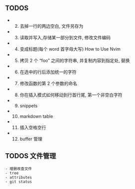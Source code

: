 ## TODOS

- 2. 去掉一行的两边空白, 文件另存为
- 3. 读取并写入,存储某一部分到文件, 修改文件编码
- 4. 变成标题(每个 word 首字母大写) How to Use Nvim
- 5. 拷贝 2 个 “foo” 之间的字符串, 并复制内容到指定处, 替换
- 6. 在选中的行后添加统一的字符
- 7. 修改函数的第 2 个参数的命名
- 8. 你在插入模式如何移动到行首行尾, 第一个非空白字符
- 9. snippets
- 10. markdown table
- 11. 插入空格空行
- 12. buffer 管理

## TODOS 文件管理

    - 增删改查文件
    - tree
    - attributes
    - git status
